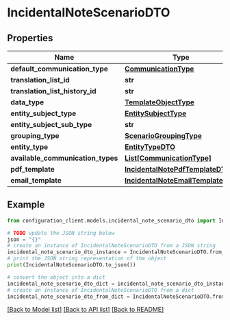 # IncidentalNoteScenarioDTO


## Properties

Name | Type | Description | Notes
------------ | ------------- | ------------- | -------------
**default_communication_type** | [**CommunicationType**](CommunicationType.md) |  | [optional] 
**translation_list_id** | **str** |  | [optional] 
**translation_list_history_id** | **str** |  | [optional] 
**data_type** | [**TemplateObjectType**](TemplateObjectType.md) |  | [optional] 
**entity_subject_type** | [**EntitySubjectType**](EntitySubjectType.md) |  | [optional] 
**entity_subject_sub_type** | **str** |  | [optional] 
**grouping_type** | [**ScenarioGroupingType**](ScenarioGroupingType.md) |  | [optional] 
**entity_type** | [**EntityTypeDTO**](EntityTypeDTO.md) |  | [optional] 
**available_communication_types** | [**List[CommunicationType]**](CommunicationType.md) |  | [optional] 
**pdf_template** | [**IncidentalNotePdfTemplateDTO**](IncidentalNotePdfTemplateDTO.md) |  | [optional] 
**email_template** | [**IncidentalNoteEmailTemplateDTO**](IncidentalNoteEmailTemplateDTO.md) |  | [optional] 

## Example

```python
from configuration_client.models.incidental_note_scenario_dto import IncidentalNoteScenarioDTO

# TODO update the JSON string below
json = "{}"
# create an instance of IncidentalNoteScenarioDTO from a JSON string
incidental_note_scenario_dto_instance = IncidentalNoteScenarioDTO.from_json(json)
# print the JSON string representation of the object
print(IncidentalNoteScenarioDTO.to_json())

# convert the object into a dict
incidental_note_scenario_dto_dict = incidental_note_scenario_dto_instance.to_dict()
# create an instance of IncidentalNoteScenarioDTO from a dict
incidental_note_scenario_dto_from_dict = IncidentalNoteScenarioDTO.from_dict(incidental_note_scenario_dto_dict)
```
[[Back to Model list]](../README.md#documentation-for-models) [[Back to API list]](../README.md#documentation-for-api-endpoints) [[Back to README]](../README.md)


